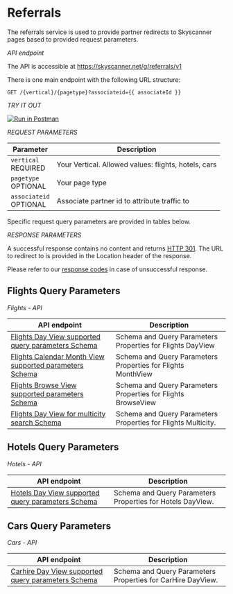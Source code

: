 # Referrals

The referrals service is used to provide partner redirects
to Skyscanner pages based to provided request parameters.

*API endpoint*

The API is accessible at https://skyscanner.net/g/referrals/v1

There is one main endpoint with the following URL structure:

`GET /{vertical}/{pagetype}?associateid={{ associateId }}`

*TRY IT OUT*

[![Run in Postman](https://run.pstmn.io/button.svg)](https://app.getpostman.com/run-collection/31ff523d2ff9186107e1)

*REQUEST PARAMETERS*

| Parameter | Description |
| --------- | ------- |
| ```vertical``` <br><span class="required">REQUIRED</span> | Your Vertical. Allowed values: flights, hotels, cars|
| ```pagetype``` <br><span class="required">OPTIONAL</span> | Your page type|
| ```associateid``` <br><span class="required">OPTIONAL</span> | Associate partner id to attribute traffic to|

Specific request query parameters are provided in tables below.

*RESPONSE PARAMETERS*

A successful response contains no content and returns [HTTP 301](https://en.wikipedia.org/wiki/HTTP_301).
The URL to redirect to is provided in the Location header of the response.

<aside class="warning">
Please refer to our <a href="#response-codes">response codes</a> in case of unsuccessful response.
</aside>

## Flights Query Parameters

*Flights - API*

| API endpoint | Description  |
| --- | ---|
| [Flights Day View supported query parameters Schema](#flights-day-view-supported-query-parameters-schema) | Schema and Query Parameters Properties for Flights DayView|
| [Flights Calendar Month View supported parameters Schema](#flights-calendar-month-view-supported-query-parameters-schema) | Schema and Query Parameters Properties for Flights MonthView|
| [Flights Browse View supported parameters Schema](#flights-browse-view-supported-parameters-schema) | Schema and Query Parameters Properties for Flights BrowseView |
| [Flights Day View for multicity search Schema](#flights-day-view-for-multicity-search-schema) | Schema and Query Parameters Properties for Flights Multicity</b>. |




## Hotels Query Parameters

*Hotels - API*

| API endpoint | Description  |
| --- | ---|
| [Hotels Day View supported query parameters Schema](#hotels-day-view-supported-query-parameters-schema) | Schema and Query Parameters Properties for Hotels DayView</b>. |



## Cars Query Parameters

*Cars - API*

| API endpoint | Description  |
| --- | ---|
| [Carhire Day View supported query parameters Schema](#carhire-day-view-supported-query-parameters-schema) | Schema and Query Parameters Properties for CarHire DayView</b>. |
